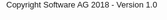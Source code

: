 ﻿<!DOCTYPE html>
<html>
  <head>
    <meta charset="UTF-8">
    <title>Header</title>
	<style>
html, body {
	width: 100%;
	height: 100%;
	padding: 0;
	margin: 0;
	font-family: sans-serif;
	font-size: small;
}
body {
	padding-left: 10px;
	width: auto;
}
	</style>
  </head>
  <body>
	Copyright Software AG 2018 - Version 1.0
  </body>
</html>
